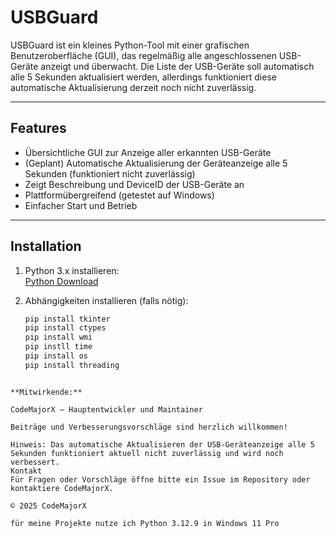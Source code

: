 # USBGuard

USBGuard ist ein kleines Python-Tool mit einer grafischen Benutzeroberfläche (GUI), das regelmäßig alle angeschlossenen USB-Geräte anzeigt und überwacht. Die Liste der USB-Geräte soll automatisch alle 5 Sekunden aktualisiert werden, allerdings funktioniert diese automatische Aktualisierung derzeit noch nicht zuverlässig.

---

## Features

- Übersichtliche GUI zur Anzeige aller erkannten USB-Geräte  
- (Geplant) Automatische Aktualisierung der Geräteanzeige alle 5 Sekunden (funktioniert nicht zuverlässig)  
- Zeigt Beschreibung und DeviceID der USB-Geräte an  
- Plattformübergreifend (getestet auf Windows)  
- Einfacher Start und Betrieb  

---

## Installation

1. Python 3.x installieren:  
   [Python Download](https://www.python.org/downloads/)

2. Abhängigkeiten installieren (falls nötig):  
   ```bash
   pip install tkinter 
   pip install ctypes
   pip install wmi
   pip instll time
   pip install os
   pip install threading
```

**Mitwirkende:**

CodeMajorX – Hauptentwickler und Maintainer

Beiträge und Verbesserungsvorschläge sind herzlich willkommen!

Hinweis: Das automatische Aktualisieren der USB-Geräteanzeige alle 5 Sekunden funktioniert aktuell nicht zuverlässig und wird noch verbessert.
Kontakt
Für Fragen oder Vorschläge öffne bitte ein Issue im Repository oder kontaktiere CodeMajorX.

© 2025 CodeMajorX

für meine Projekte nutze ich Python 3.12.9 in Windows 11 Pro
